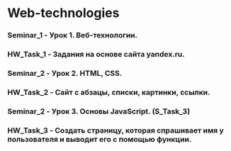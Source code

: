 # Web-technologies

### Seminar_1 - Урок 1. Веб-технологии.
### HW_Task_1 - Задания на основе сайта yandex.ru.

### Seminar_2 - Урок 2. HTML, CSS.
### HW_Task_2 - Сайт с абзацы, списки, картинки, ссылки.

### Seminar_2 - Урок 3. Основы JavaScript. (S_Task_3)
### HW_Task_3 - Создать страницу, которая спрашивает имя у пользователя и выводит его с помощью функции.